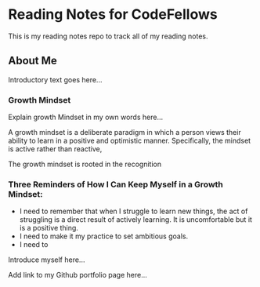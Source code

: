 # Reading Notes for CodeFellows

This is my reading notes repo to track all of my reading notes.

## About Me

Introductory text goes here...

### Growth Mindset

Explain growth Mindset in my own words here...

A growth mindset is a deliberate paradigm in which a person views their ability to learn in a positive and optimistic manner.  Specifically, the mindset is active rather than reactive, 

The growth mindset is rooted in the recognition 

### Three Reminders of How I Can Keep Myself in a Growth Mindset:
- I need to remember that when I struggle to learn new things, the act of struggling is a direct result of actively learning.  It is uncomfortable but it is a positive thing.
- I need to make it my practice to set ambitious goals.
- I need to 

Introduce myself here...

Add link to my Github portfolio page here...

